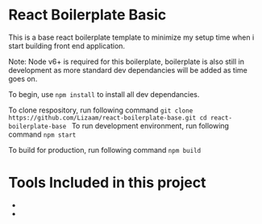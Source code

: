# React Boilerplate Basic

This is a base react boilerplate template to minimize my setup time when i start building front end application.

Note: Node v6+ is required for this boilerplate, boilerplate is also still in development as more standard dev dependancies will be added as time goes on.

To begin, use `npm install` to install all dev dependancies.

To clone respository, run following command 
`git clone https://github.com/Lizaam/react-boilerplate-base.git
cd react-boilerplate-base
`
To run development environment, run following command
`npm start`

To build for production, run following command
`npm build` 

# Tools Included in this project

<ul>
  <li><li>
</ul>
